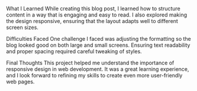What I Learned
While creating this blog post, I learned how to structure content in a way that is engaging and easy to read. I also explored making the design responsive, ensuring that the layout adapts well to different screen sizes.

Difficulties Faced
One challenge I faced was adjusting the formatting so the blog looked good on both large and small screens. Ensuring text readability and proper spacing required careful tweaking of styles.

Final Thoughts
This project helped me understand the importance of responsive design in web development. It was a great learning experience, and I look forward to refining my skills to create even more user-friendly web pages.

